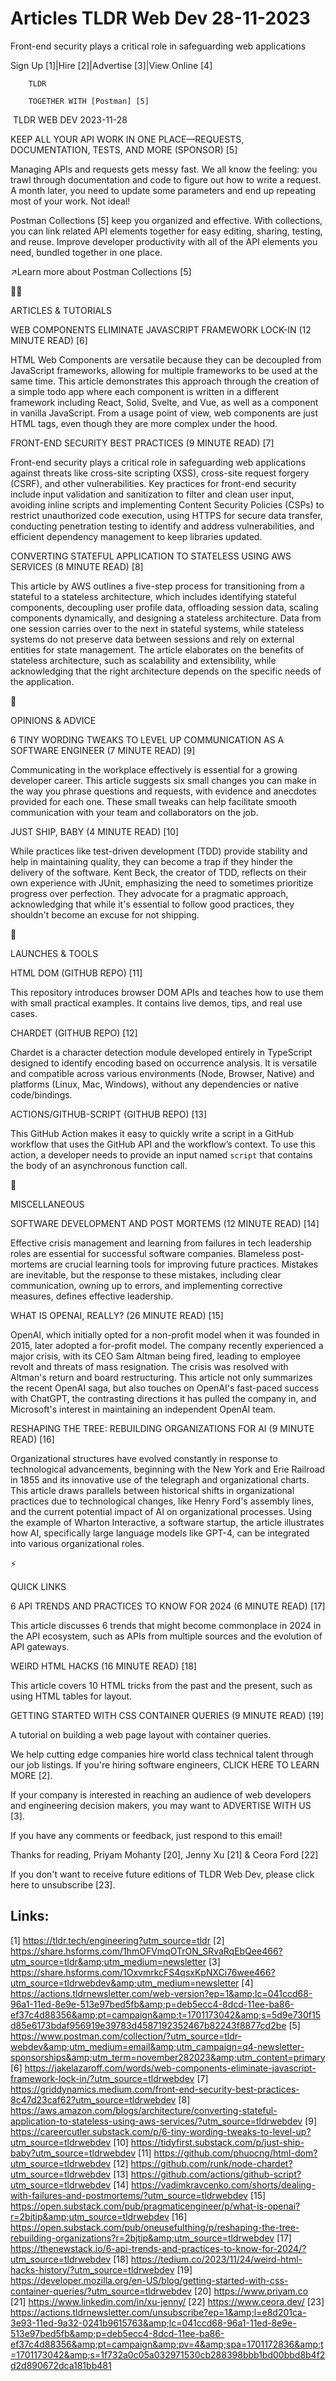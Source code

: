 # Articles TLDR Web Dev 28-11-2023

Front-end security plays a critical role in safeguarding web
applications  

Sign Up [1]|Hire [2]|Advertise [3]|View Online [4] 

		TLDR 

		TOGETHER WITH [Postman] [5]

 TLDR WEB DEV 2023-11-28

 KEEP ALL YOUR API WORK IN ONE PLACE—REQUESTS, DOCUMENTATION, TESTS,
AND MORE (SPONSOR) [5] 

 Managing APIs and requests gets messy fast.
We all know the feeling: you trawl through documentation and code to
figure out how to write a request. A month later, you need to update
some parameters and end up repeating most of your work. Not ideal!

Postman Collections [5] keep you organized and effective. With
collections, you can link related API elements together for easy
editing, sharing, testing, and reuse. Improve developer productivity
with all of the API elements you need, bundled together in one place.

↗️Learn more about Postman Collections [5]

🧑‍💻 

ARTICLES & TUTORIALS

 WEB COMPONENTS ELIMINATE JAVASCRIPT FRAMEWORK LOCK-IN (12 MINUTE
READ) [6] 

 HTML Web Components are versatile because they can be decoupled from
JavaScript frameworks, allowing for multiple frameworks to be used at
the same time. This article demonstrates this approach through the
creation of a simple todo app where each component is written in a
different framework including React, Solid, Svelte, and Vue, as well
as a component in vanilla JavaScript. From a usage point of view, web
components are just HTML tags, even though they are more complex under
the hood. 

 FRONT-END SECURITY BEST PRACTICES (9 MINUTE READ) [7] 

 Front-end security plays a critical role in safeguarding web
applications against threats like cross-site scripting (XSS),
cross-site request forgery (CSRF), and other vulnerabilities. Key
practices for front-end security include input validation and
sanitization to filter and clean user input, avoiding inline scripts
and implementing Content Security Policies (CSPs) to restrict
unauthorized code execution, using HTTPS for secure data transfer,
conducting penetration testing to identify and address
vulnerabilities, and efficient dependency management to keep libraries
updated. 

 CONVERTING STATEFUL APPLICATION TO STATELESS USING AWS SERVICES (8
MINUTE READ) [8] 

 This article by AWS outlines a five-step process for transitioning
from a stateful to a stateless architecture, which includes
identifying stateful components, decoupling user profile data,
offloading session data, scaling components dynamically, and designing
a stateless architecture. Data from one session carries over to the
next in stateful systems, while stateless systems do not preserve data
between sessions and rely on external entities for state management.
The article elaborates on the benefits of stateless architecture, such
as scalability and extensibility, while acknowledging that the right
architecture depends on the specific needs of the application. 

🧠 

OPINIONS & ADVICE

 6 TINY WORDING TWEAKS TO LEVEL UP COMMUNICATION AS A SOFTWARE
ENGINEER (7 MINUTE READ) [9] 

 Communicating in the workplace effectively is essential for a growing
developer career. This article suggests six small changes you can make
in the way you phrase questions and requests, with evidence and
anecdotes provided for each one. These small tweaks can help
facilitate smooth communication with your team and collaborators on
the job. 

 JUST SHIP, BABY (4 MINUTE READ) [10] 

 While practices like test-driven development (TDD) provide stability
and help in maintaining quality, they can become a trap if they hinder
the delivery of the software. Kent Beck, the creator of TDD, reflects
on their own experience with JUnit, emphasizing the need to sometimes
prioritize progress over perfection. They advocate for a pragmatic
approach, acknowledging that while it's essential to follow good
practices, they shouldn't become an excuse for not shipping. 

🚀 

LAUNCHES & TOOLS

 HTML DOM (GITHUB REPO) [11] 

 This repository introduces browser DOM APIs and teaches how to use
them with small practical examples. It contains live demos, tips, and
real use cases. 

 CHARDET (GITHUB REPO) [12] 

 Chardet is a character detection module developed entirely in
TypeScript designed to identify encoding based on occurrence analysis.
It is versatile and compatible across various environments (Node,
Browser, Native) and platforms (Linux, Mac, Windows), without any
dependencies or native code/bindings. 

 ACTIONS/GITHUB-SCRIPT (GITHUB REPO) [13] 

 This GitHub Action makes it easy to quickly write a script in a
GitHub workflow that uses the GitHub API and the workflow’s context.
To use this action, a developer needs to provide an input named
`script` that contains the body of an asynchronous function call. 

🎁 

MISCELLANEOUS

 SOFTWARE DEVELOPMENT AND POST MORTEMS (12 MINUTE READ) [14] 

 Effective crisis management and learning from failures in tech
leadership roles are essential for successful software companies.
Blameless post-mortems are crucial learning tools for improving future
practices. Mistakes are inevitable, but the response to these
mistakes, including clear communication, owning up to errors, and
implementing corrective measures, defines effective leadership. 

 WHAT IS OPENAI, REALLY? (26 MINUTE READ) [15] 

 OpenAI, which initially opted for a non-profit model when it was
founded in 2015, later adopted a for-profit model. The company
recently experienced a major crisis, with its CEO Sam Altman being
fired, leading to employee revolt and threats of mass resignation. The
crisis was resolved with Altman's return and board restructuring. This
article not only summarizes the recent OpenAI saga, but also touches
on OpenAI's fast-paced success with ChatGPT, the contrasting
directions it has pulled the company in, and Microsoft's interest in
maintaining an independent OpenAI team. 

 RESHAPING THE TREE: REBUILDING ORGANIZATIONS FOR AI (9 MINUTE READ)
[16] 

 Organizational structures have evolved constantly in response to
technological advancements, beginning with the New York and Erie
Railroad in 1855 and its innovative use of the telegraph and
organizational charts. This article draws parallels between historical
shifts in organizational practices due to technological changes, like
Henry Ford's assembly lines, and the current potential impact of AI on
organizational processes. Using the example of Wharton Interactive, a
software startup, the article illustrates how AI, specifically large
language models like GPT-4, can be integrated into various
organizational roles. 

⚡ 

QUICK LINKS

 6 API TRENDS AND PRACTICES TO KNOW FOR 2024 (6 MINUTE READ) [17] 

 This article discusses 6 trends that might become commonplace in 2024
in the API ecosystem, such as APIs from multiple sources and the
evolution of API gateways. 

 WEIRD HTML HACKS (16 MINUTE READ) [18] 

 This article covers 10 HTML tricks from the past and the present,
such as using HTML tables for layout. 

 GETTING STARTED WITH CSS CONTAINER QUERIES (9 MINUTE READ) [19] 

 A tutorial on building a web page layout with container queries. 

 We help cutting edge companies hire world class technical talent
through our job listings. If you're hiring software engineers, CLICK
HERE TO LEARN MORE [2]. 

If your company is interested in reaching an audience of web
developers and engineering decision makers, you may want to ADVERTISE
WITH US [3]. 

If you have any comments or feedback, just respond to this email! 

Thanks for reading, 
Priyam Mohanty [20], Jenny Xu [21] & Ceora Ford [22] 

If you don't want to receive future editions of TLDR Web Dev,
please click here to unsubscribe [23]. 

 

Links:
------
[1] https://tldr.tech/engineering?utm_source=tldr
[2] https://share.hsforms.com/1hmOFVmqOTrON_SRvaRqEbQee466?utm_source=tldr&amp;utm_medium=newsletter
[3] https://share.hsforms.com/1OxvmrkcFS4qsxKpNXCi76wee466?utm_source=tldrwebdev&amp;utm_medium=newsletter
[4] https://actions.tldrnewsletter.com/web-version?ep=1&amp;lc=041ccd68-96a1-11ed-8e9e-513e97bed5fb&amp;p=deb5ecc4-8dcd-11ee-ba86-ef37c4d88356&amp;pt=campaign&amp;t=1701173042&amp;s=5d9e730f15d85e6173bdaf956919e39783d4587192352467b82243f8877cd2be
[5] https://www.postman.com/collection/?utm_source=tldr-webdev&amp;utm_medium=email&amp;utm_campaign=q4-newsletter-sponsorships&amp;utm_term=november282023&amp;utm_content=primary
[6] https://jakelazaroff.com/words/web-components-eliminate-javascript-framework-lock-in/?utm_source=tldrwebdev
[7] https://griddynamics.medium.com/front-end-security-best-practices-8c47d23caf62?utm_source=tldrwebdev
[8] https://aws.amazon.com/blogs/architecture/converting-stateful-application-to-stateless-using-aws-services/?utm_source=tldrwebdev
[9] https://careercutler.substack.com/p/6-tiny-wording-tweaks-to-level-up?utm_source=tldrwebdev
[10] https://tidyfirst.substack.com/p/just-ship-baby?utm_source=tldrwebdev
[11] https://github.com/phuocng/html-dom?utm_source=tldrwebdev
[12] https://github.com/runk/node-chardet?utm_source=tldrwebdev
[13] https://github.com/actions/github-script?utm_source=tldrwebdev
[14] https://vadimkravcenko.com/shorts/dealing-with-failures-and-postmortems/?utm_source=tldrwebdev
[15] https://open.substack.com/pub/pragmaticengineer/p/what-is-openai?r=2bjtip&amp;utm_source=tldrwebdev
[16] https://open.substack.com/pub/oneusefulthing/p/reshaping-the-tree-rebuilding-organizations?r=2bjtip&amp;utm_source=tldrwebdev
[17] https://thenewstack.io/6-api-trends-and-practices-to-know-for-2024/?utm_source=tldrwebdev
[18] https://tedium.co/2023/11/24/weird-html-hacks-history/?utm_source=tldrwebdev
[19] https://developer.mozilla.org/en-US/blog/getting-started-with-css-container-queries/?utm_source=tldrwebdev
[20] https://www.priyam.co
[21] https://www.linkedin.com/in/xu-jenny/
[22] https://www.ceora.dev/
[23] https://actions.tldrnewsletter.com/unsubscribe?ep=1&amp;l=e8d201ca-3e93-11ed-9a32-0241b9615763&amp;lc=041ccd68-96a1-11ed-8e9e-513e97bed5fb&amp;p=deb5ecc4-8dcd-11ee-ba86-ef37c4d88356&amp;pt=campaign&amp;pv=4&amp;spa=1701172836&amp;t=1701173042&amp;s=1f732a0c05a032971530cb288398bbb1bd00bbd8b4f2d2d890672dca181bb481